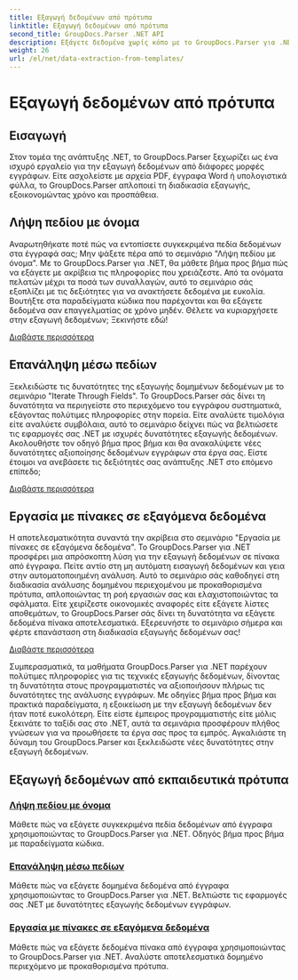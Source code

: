 ```yaml
---
title: Εξαγωγή δεδομένων από πρότυπα
linktitle: Εξαγωγή δεδομένων από πρότυπα
second_title: GroupDocs.Parser .NET API
description: Εξάγετε δεδομένα χωρίς κόπο με το GroupDocs.Parser για .NET. Μάθετε να ανακτάτε συγκεκριμένα πεδία, να επαναλαμβάνετε δεδομένα και να εργάζεστε με πίνακες σε εξαγόμενο περιεχόμενο.
weight: 26
url: /el/net/data-extraction-from-templates/
---
```


# Εξαγωγή δεδομένων από πρότυπα


## Εισαγωγή

Στον τομέα της ανάπτυξης .NET, το GroupDocs.Parser ξεχωρίζει ως ένα ισχυρό εργαλείο για την εξαγωγή δεδομένων από διάφορες μορφές εγγράφων. Είτε ασχολείστε με αρχεία PDF, έγγραφα Word ή υπολογιστικά φύλλα, το GroupDocs.Parser απλοποιεί τη διαδικασία εξαγωγής, εξοικονομώντας χρόνο και προσπάθεια.

## Λήψη πεδίου με όνομα

Αναρωτηθήκατε ποτέ πώς να εντοπίσετε συγκεκριμένα πεδία δεδομένων στα έγγραφά σας; Μην ψάξετε πέρα από το σεμινάριο "Λήψη πεδίου με όνομα". Με το GroupDocs.Parser για .NET, θα μάθετε βήμα προς βήμα πώς να εξάγετε με ακρίβεια τις πληροφορίες που χρειάζεστε. Από τα ονόματα πελατών μέχρι τα ποσά των συναλλαγών, αυτό το σεμινάριο σάς εξοπλίζει με τις δεξιότητες για να ανακτήσετε δεδομένα με ευκολία. Βουτήξτε στα παραδείγματα κώδικα που παρέχονται και θα εξάγετε δεδομένα σαν επαγγελματίας σε χρόνο μηδέν. Θέλετε να κυριαρχήσετε στην εξαγωγή δεδομένων; Ξεκινήστε εδώ!

[Διαβάστε περισσότερα](./get-field-by-name/)

## Επανάληψη μέσω πεδίων

Ξεκλειδώστε τις δυνατότητες της εξαγωγής δομημένων δεδομένων με το σεμινάριο "Iterate Through Fields". Το GroupDocs.Parser σάς δίνει τη δυνατότητα να περιηγείστε στο περιεχόμενο του εγγράφου συστηματικά, εξάγοντας πολύτιμες πληροφορίες στην πορεία. Είτε αναλύετε τιμολόγια είτε αναλύετε συμβόλαια, αυτό το σεμινάριο δείχνει πώς να βελτιώσετε τις εφαρμογές σας .NET με ισχυρές δυνατότητες εξαγωγής δεδομένων. Ακολουθήστε τον οδηγό βήμα προς βήμα και θα ανακαλύψετε νέες δυνατότητες αξιοποίησης δεδομένων εγγράφων στα έργα σας. Είστε έτοιμοι να ανεβάσετε τις δεξιότητές σας ανάπτυξης .NET στο επόμενο επίπεδο;

[Διαβάστε περισσότερα](./iterate-through-fields/)

## Εργασία με πίνακες σε εξαγόμενα δεδομένα

Η αποτελεσματικότητα συναντά την ακρίβεια στο σεμινάριο "Εργασία με πίνακες σε εξαγόμενα δεδομένα". Το GroupDocs.Parser για .NET προσφέρει μια απρόσκοπτη λύση για την εξαγωγή δεδομένων σε πίνακα από έγγραφα. Πείτε αντίο στη μη αυτόματη εισαγωγή δεδομένων και γεια στην αυτοματοποιημένη ανάλυση. Αυτό το σεμινάριο σάς καθοδηγεί στη διαδικασία ανάλυσης δομημένου περιεχομένου με προκαθορισμένα πρότυπα, απλοποιώντας τη ροή εργασιών σας και ελαχιστοποιώντας τα σφάλματα. Είτε χειρίζεστε οικονομικές αναφορές είτε εξάγετε λίστες αποθεμάτων, το GroupDocs.Parser σάς δίνει τη δυνατότητα να εξάγετε δεδομένα πίνακα αποτελεσματικά. Εξερευνήστε το σεμινάριο σήμερα και φέρτε επανάσταση στη διαδικασία εξαγωγής δεδομένων σας!

[Διαβάστε περισσότερα](./working-with-tables-in-extracted-data/)

Συμπερασματικά, τα μαθήματα GroupDocs.Parser για .NET παρέχουν πολύτιμες πληροφορίες για τις τεχνικές εξαγωγής δεδομένων, δίνοντας τη δυνατότητα στους προγραμματιστές να αξιοποιήσουν πλήρως τις δυνατότητες της ανάλυσης εγγράφων. Με οδηγίες βήμα προς βήμα και πρακτικά παραδείγματα, η εξοικείωση με την εξαγωγή δεδομένων δεν ήταν ποτέ ευκολότερη. Είτε είστε έμπειρος προγραμματιστής είτε μόλις ξεκινάτε το ταξίδι σας στο .NET, αυτά τα σεμινάρια προσφέρουν πλήθος γνώσεων για να προωθήσετε τα έργα σας προς τα εμπρός. Αγκαλιάστε τη δύναμη του GroupDocs.Parser και ξεκλειδώστε νέες δυνατότητες στην εξαγωγή δεδομένων.
## Εξαγωγή δεδομένων από εκπαιδευτικά πρότυπα
### [Λήψη πεδίου με όνομα](./get-field-by-name/)
Μάθετε πώς να εξάγετε συγκεκριμένα πεδία δεδομένων από έγγραφα χρησιμοποιώντας το GroupDocs.Parser για .NET. Οδηγός βήμα προς βήμα με παραδείγματα κώδικα.
### [Επανάληψη μέσω πεδίων](./iterate-through-fields/)
Μάθετε πώς να εξάγετε δομημένα δεδομένα από έγγραφα χρησιμοποιώντας το GroupDocs.Parser για .NET. Βελτιώστε τις εφαρμογές σας .NET με δυνατότητες εξαγωγής δεδομένων εγγράφων.
### [Εργασία με πίνακες σε εξαγόμενα δεδομένα](./working-with-tables-in-extracted-data/)
Μάθετε πώς να εξάγετε δεδομένα πίνακα από έγγραφα χρησιμοποιώντας το GroupDocs.Parser για .NET. Αναλύστε αποτελεσματικά δομημένο περιεχόμενο με προκαθορισμένα πρότυπα.
